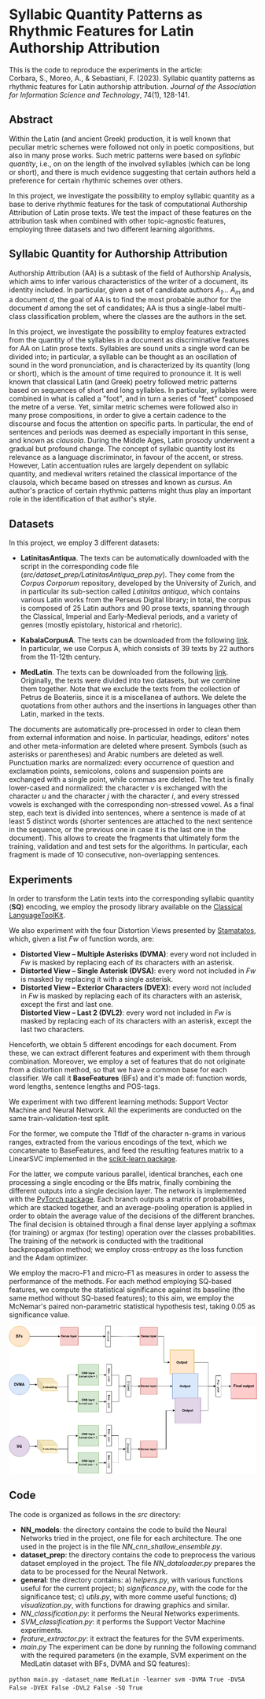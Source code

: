 # Syllabic Quantity Patterns as Rhythmic Features for Latin Authorship Attribution
This is the code to reproduce the experiments in the article: <br>
Corbara, S., Moreo, A., & Sebastiani, F. (2023). Syllabic quantity patterns as rhythmic features for Latin authorship attribution. <em>Journal of the Association for Information Science and Technology</em>, 74(1), 128-141.

## Abstract
Within the Latin (and ancient Greek) production, it is well known that peculiar metric schemes were followed not only in poetic compositions, but also in many prose works. Such metric patterns were based on <em>syllabic quantity</em>, i.e., on on the length of the involved syllables (which can be long or short), and there is much evidence suggesting that certain authors held a preference for certain rhythmic schemes over others.

In this project, we investigate the possibility to employ syllabic quantity as a base to derive rhythmic features for the task of computational Authorship Attribution of Latin prose texts. We test the impact of these features on the attribution task when combined with other topic-agnostic features, employing three datasets and two different learning algorithms.

## Syllabic Quantity for Authorship Attribution
Authorship Attribution (AA) is a subtask of the field of Authorship Analysis, which aims to infer various characteristics of the writer of a document, its identity included. In particular, given a set of candidate authors <em>A<sub>1</sub>... A<sub>m</sub></em> and a document <em>d</em>, the goal of AA is to find the most probable author for the document <em>d</em> among the set of candidates; AA is thus a single-label multi-class classification problem, where the classes are the authors in the set.

In this project, we investigate the possibility to employ features extracted from the quantity of the syllables in a document as discriminative features for AA on Latin prose texts. Syllables are sound units a single word can be divided into; in particular, a syllable can be thought as an oscillation of sound in the word pronunciation, and is characterized by its quantity (long or short), which is the amount of time required to pronounce it. It is well known that classical Latin (and Greek) poetry followed metric patterns based on sequences of short and long syllables. In particular, syllables were combined in what is called a "foot", and in turn a series of "feet" composed the metre of a verse. Yet, similar metric schemes were followed also in many prose compositions, in order to give a certain cadence to the discourse and focus the attention on specific parts. In particular, the end of sentences and periods was deemed as especially important in this sense, and known as <em>clausola</em>. During the Middle Ages, Latin prosody underwent a gradual but profound change. The concept of syllabic quantity lost its relevance as a language discriminator, in favour of the accent, or stress. However, Latin accentuation rules are largely dependent on syllabic quantity, and medieval writers retained the classical importance of the clausola, which became based on stresses and known as <em>cursus</em>. An author's practice of certain rhythmic patterns might thus play an important role in the identification of that author's style.

## Datasets
In this project, we employ 3 different datasets:

- <strong>LatinitasAntiqua</strong>. The texts can be automatically downloaded with the script in the corresponding code file (<em>src/dataset_prep/LatinitasAntiqua_prep.py</em>). They come from the <em>Corpus Corporum</em> repository, developed by the
University of Zurich, and in particular its sub-section called <em>Latinitas antiqua</em>, which contains various Latin works from the Perseus Digital library; in total, the corpus is composed of 25 Latin authors and 90 prose texts, spanning through the Classical, Imperial and Early-Medieval periods, and a variety of genres (mostly epistolary, historical and rhetoric).

- <strong>KabalaCorpusA</strong>. The texts can be downloaded from the following [link](https://www.jakubkabala.com/gallus-monk/). In particular, we use Corpus A, which consists of 39 texts by 22 authors from the 11-12th century.

- <strong>MedLatin</strong>. The texts can be downloaded from the following [link](https://zenodo.org/record/3903296#.YR_aN1uxXys). Originally, the texts were divided into two datasets, but we combine them together. Note that we exclude the texts from the collection of Petrus de Boateriis, since it is a miscellanea of authors. We delete the quotations from other authors and the insertions in languages other than Latin, marked in the texts.

The documents are automatically pre-processed in order to clean them from external information and noise. In particular, headings, editors' notes and other meta-information are deleted where present. Symbols (such as asterisks or parentheses) and Arabic numbers are deleted as well. Punctuation marks are normalized: every occurrence of question and exclamation points, semicolons, colons and suspension points are exchanged with a single point, while commas are deleted. The text is
finally lower-cased and normalized: the character <em>v</em> is exchanged with the character <em>u</em> and the character <em>j</em> with the character <em>i</em>, and every stressed vowels is exchanged with the corresponding non-stressed vowel. As a final step, each text is divided into sentences, where a sentence is made of at least 5 distinct words (shorter sentences are attached to the next sentence in the sequence, or the previous one in case it is the last one in the document). This allows to create the fragments that ultimately form the training, validation and and test sets for the algorithms. In particular, each fragment is made of 10 consecutive, non-overlapping sentences.

## Experiments
In order to transform the Latin texts into the corresponding syllabic quantity (<strong>SQ</strong>) encoding, we employ the prosody library available on the [Classical LanguageToolKit](http://cltk.org/).

We also experiment with the four Distortion Views presented by [Stamatatos](https://asistdl.onlinelibrary.wiley.com/doi/full/10.1002/asi.23968?casa_token=oK9_O2SOpa8AAAAA%3ArLsIRzk4IhphR7czaG6BZwLmhh9mk4okCj--kXOJolp1T70XzOXwOw-4vAOP8aLKh-iOTar1mq8nN3B7), which, given a list <em>Fw</em> of function words, are:
- <strong>Distorted View – Multiple Asterisks (DVMA)</strong>: every word not included in <em>Fw</em> is masked by replacing each of its characters with an asterisk.
- <strong>Distorted View – Single Asterisk (DVSA)</strong>: every word not included in <em>Fw</em> is masked by replacing it with a single asterisk.
- <strong>Distorted View – Exterior Characters (DVEX)</strong>: every word not included in <em>Fw</em> is masked by replacing each of its characters with an asterisk, except the first and last one.</li>
 <strong>Distorted View – Last 2 (DVL2)</strong>: every word not included in <em>Fw</em> is masked by replacing each of its characters with an asterisk, except the last two characters.

Henceforth, we obtain 5 different encodings for each document. From these, we can extract different features and experiment with them through combination. Moreover, we employ a set of features that do not originate from a distortion method, so that we have a common base for each classifier. We call it <strong>BaseFeatures</strong> (BFs) and it's made of: function words, word lengths, sentence lengths and POS-tags. 

We experiment with two different learning methods: Support Vector Machine and Neural Network. All the experiments are conducted on the same train-validation-test split.

For the former, we compute the TfIdf of the character n-grams in various ranges, extracted from the various encodings of the text, which we concatenate to BaseFeatures, and feed the resulting features matrix to a LinearSVC implemented in the [scikit-learn package](https://scikit-learn.org/stable/modules/generated/sklearn.svm.LinearSVC.html).

For the latter, we compute various parallel, identical branches, each one processing a single encoding or the Bfs matrix, finally combining the different outputs into a single decision layer. The network is implemented with the [PyTorch package](https://pytorch.org/). Each branch outputs a matrix of probabilities, which are stacked together, and an average-pooling operation is applied in order to obtain the average value of the decisions of the different branches. The final decision is obtained through a final dense layer applying a softmax (for training) or argmax (for testing) operation over the classes probabilities. The training of the network is conducted with the traditional backpropagation method; we employ cross-entropy as the loss function and the Adam optimizer.

We employ the macro-F1 and micro-F1 as measures in order to assess the performance of the methods. For each method employing SQ-based features, we compute the statistical significance against its baseline (the same method without SQ-based features); to this aim, we employ the McNemar's paired non-parametric statistical hypothesis test, taking $0.05$ as significance value.

![NN architecture](Penta-gram.png)

## Code 
The code is organized as follows in the <em>src</em> directory:
- <strong>NN_models</strong>: the directory contains the code to build the Neural Networks tried in the project, one file for each architecture. The one used in the project is in the file <em>NN_cnn_shallow_ensemble.py</em>.
- <strong>dataset_prep</strong>: the directory contains the code to preprocess the various dataset employed in the project. The file <em>NN_dataloader.py</em> prepares the data to be processed for the Neural Network.
- <strong>general</strong>: the directory contains: a) <em>helpers.py</em>, with various functions useful for the current project; b) <em>significance.py</em>, with the code for the significance test; c) <em>utils.py</em>, with more comme useful functions; d) <em>visualization.py</em>, with functions for drawing graphics and similar.
- <em>NN_classification.py</em>: it performs the Neural Networks experiments.
- <em>SVM_classification.py</em>: it performs the Support Vector Machine experiments.
- <em>feature_extractor.py</em>: it extract the features for the SVM experiments.
- <em>main.py</em>
The experiment can be done by running the following command with the required parameters (in the example, SVM experiment on the MedLatin dataset with BFs, DVMA and SQ features):<br>

`python main.py -dataset_name MedLatin -learner svm -DVMA True -DVSA False -DVEX False -DVL2 False -SQ True`
